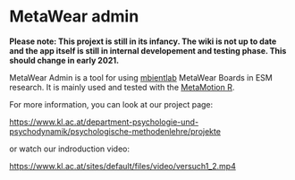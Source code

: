 # MetaWear admin
**Please note: This projext is still in its infancy. The wiki is not up to date and the app itself is still in internal developement and testing phase.
This should change in early 2021.**

MetaWear Admin is a tool for using [mbientlab](https://mbientlab.com/) MetaWear Boards in ESM research.
It is mainly used and tested with the [MetaMotion R](https://mbientlab.com/metamotionr/).

For more information, you can look at our project page:

https://www.kl.ac.at/department-psychologie-und-psychodynamik/psychologische-methodenlehre/projekte

or watch our indroduction video:

https://www.kl.ac.at/sites/default/files/video/versuch1_2.mp4
